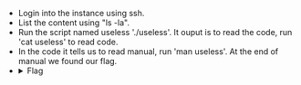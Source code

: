 - Login into the instance using ssh.
- List the content using "ls -la".
- Run the script named useless './useless'. It ouput is to read the code, run 'cat useless' to read code. 
- In the code it tells us to read manual, run 'man useless'. At the end of manual we found our flag.
- <details> 
  <summary>Flag</summary>
   picoCTF{us3l3ss_ch4ll3ng3_3xpl0it3d_3823}
  </details>
